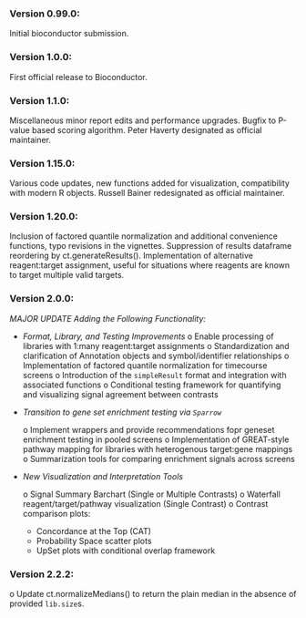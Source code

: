 ### Version 0.99.0: 
Initial bioconductor submission. 

### Version 1.0.0: 
First official release to Bioconductor. 

### Version 1.1.0: 
Miscellaneous minor report edits and performance upgrades. Bugfix to P-value based scoring algorithm. Peter Haverty designated as official maintainer. 

### Version 1.15.0: 
Various code updates, new functions added for visualization, compatibility with modern R objects. Russell Bainer redesignated as official maintainer. 

### Version 1.20.0: 
Inclusion of factored quantile normalization and additional convenience functions, typo revisions in the vignettes. Suppression of results dataframe reordering by ct.generateResults().  Implementation of alternative reagent:target assignment, useful for situations where reagents are known to target multiple valid targets. 

### Version 2.0.0:
_*MAJOR UPDATE Adding the Following Functionality:*_
* *Format, Library, and Testing Improvements*
  o Enable processing of libraries with 1:many reagent:target assignments
  o Standardization and clarification of Annotation objects and symbol/identifier relationships
  o Implementation of factored quantile normalization for timecourse screens
  o Introduction of the `simpleResult` format and integration with associated functions
  o Conditional testing framework for quantifying and visualizing signal agreement between contrasts

* *Transition to gene set enrichment testing via `Sparrow`*

  o Implement wrappers and provide recommendations fopr geneset enrichment testing in pooled screens
  o Implementation of GREAT-style pathway mapping for libraries with heterogenous target:gene mappings
  o Summarization tools for comparing enrichment signals across screens

* *New Visualization and Interpretation Tools*

  o Signal Summary Barchart (Single or Multiple Contrasts)
  o Waterfall reagent/target/pathway visualization (Single Contrast)
  o Contrast comparison plots: 
    - Concordance at the Top (CAT)
    - Probability Space scatter plots
    - UpSet plots with conditional overlap framework
    
### Version 2.2.2:
  o Update ct.normalizeMedians() to return the plain median in the absence of provided `lib.size`s. 